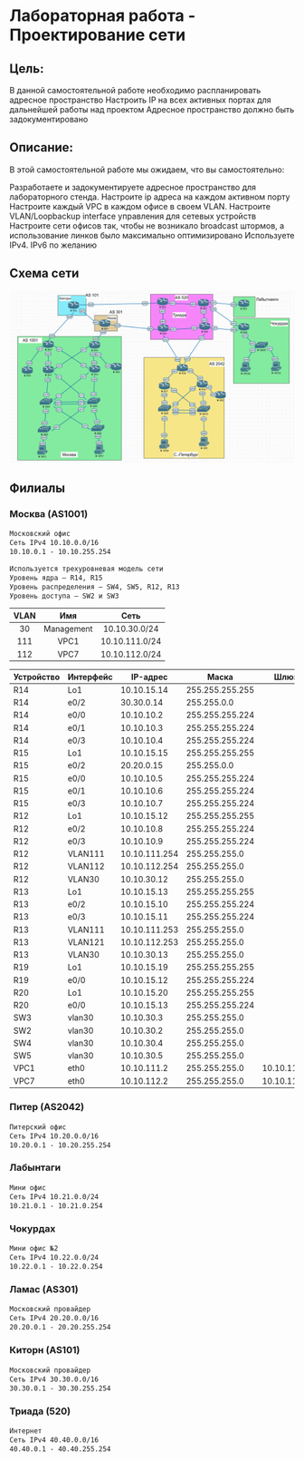 # Лабораторная работа - Проектирование сети
## Цель:
В данной самостоятельной работе необходимо распланировать адресное пространство
Настроить IP на всех активных портах для дальнейшей работы над проектом
Адресное пространство должно быть задокументировано

## Описание:
В этой самостоятельной работе мы ожидаем, что вы самостоятельно:

Разработаете и задокументируете адресное пространство для лабораторного стенда.
Настроите ip адреса на каждом активном порту
Настроите каждый VPC в каждом офисе в своем VLAN.
Настроите VLAN/Loopbackup interface управления для сетевых устройств
Настроите сети офисов так, чтобы не возникало broadcast штормов, а использование линков было максимально оптимизировано
Используете IPv4. IPv6 по желанию
## Схема сети
![](https://github.com/V1RaJ97/OTUS-NE/blob/e06854d6adff8c14270d0a932cb8537dfedbe992/Professional/Labs/Network%20design/%D0%A1%D1%85%D0%B5%D0%BC%D0%B0%20%D1%81%D0%B5%D1%82%D0%B8.png)
## Филиалы
### Москва (AS1001)
```
Московский офис
Сеть IPv4 10.10.0.0/16
10.10.0.1 - 10.10.255.254
```
```
Используется трехуровневая модель сети
Уровень ядра – R14, R15
Уровень распределения – SW4, SW5, R12, R13
Уровень доступа – SW2 и SW3
```
|    VLAN    |     Имя     |      Сеть     |
|:----------:|:-----------:|:-------------:|
|     30     | Management  | 10.10.30.0/24 |
|     111    |     VPC1    | 10.10.111.0/24|
|     112    |     VPC7    | 10.10.112.0/24|

|  Устройство  |  Интерфейс |   IP-адрес    |      Маска      |    Шлюз    |
|--------------|------------|---------------|-----------------|------------|
| R14          | Lo1        | 10.10.15.14   | 255.255.255.255 |            |
| R14          | e0/2       | 30.30.0.14    |   255.255.0.0   |            | 
| R14          | e0/0       | 10.10.10.2    | 255.255.255.224 |            |
| R14          | e0/1       | 10.10.10.3    | 255.255.255.224 |            |
| R14          | e0/3       | 10.10.10.4    | 255.255.255.224 |            |
| R15          | Lo1        | 10.10.15.15   | 255.255.255.255 |            |
| R15          | e0/2       | 20.20.0.15    |   255.255.0.0   |            |
| R15          | e0/0       | 10.10.10.5    | 255.255.255.224 |            |
| R15          | e0/1       | 10.10.10.6    | 255.255.255.224 |            |
| R15          | e0/3       | 10.10.10.7    | 255.255.255.224 |            |
| R12          | Lo1        | 10.10.15.12   | 255.255.255.255 |            |
| R12          | e0/2       | 10.10.10.8    | 255.255.255.224 |            |
| R12          | e0/3       | 10.10.10.9    | 255.255.255.224 |            |
| R12          | VLAN111    | 10.10.111.254 | 255.255.255.0   |            |
| R12          | VLAN112    | 10.10.112.254 | 255.255.255.0   |            |
| R12          | VLAN30     | 10.10.30.12   | 255.255.255.0   |            |
| R13          | Lo1        | 10.10.15.13   | 255.255.255.255 |            |
| R13          | e0/2       | 10.10.15.10   | 255.255.255.224 |            |
| R13          | e0/3       | 10.10.15.11   | 255.255.255.224 |            |
| R13          | VLAN111    | 10.10.111.253 | 255.255.255.0   |            |
| R13          | VLAN121    | 10.10.112.253 | 255.255.255.0   |            |
| R13          | VLAN30     | 10.10.30.13   | 255.255.255.0   |            |
| R19          | Lo1        | 10.10.15.19   | 255.255.255.255 |            |
| R19          | e0/0       | 10.10.15.12   | 255.255.255.224 |            |
| R20          | Lo1        | 10.10.15.20   | 255.255.255.255 |            |
| R20          | e0/0       | 10.10.15.13   | 255.255.255.224 |            |
| SW3          | vlan30     | 10.10.30.3    |  255.255.255.0  |            |
| SW2          | vlan30     | 10.10.30.2    |  255.255.255.0  |            |
| SW4          | vlan30     | 10.10.30.4    |  255.255.255.0  |            |
| SW5          | vlan30     | 10.10.30.5    |  255.255.255.0  |            |
| VPC1         | eth0       | 10.10.111.2   | 255.255.255.0   | 10.10.111.1|
| VPC7         | eth0       | 10.10.112.2   | 255.255.255.0   | 10.10.112.1|

### Питер (AS2042)
```
Питерский офис
Сеть IPv4 10.20.0.0/16
10.20.0.1 - 10.20.255.254  
```
### Лабынтаги
```
Мини офис
Сеть IPv4 10.21.0.0/24
10.21.0.1 - 10.21.0.254  
```
### Чокурдах
```
Мини офис №2
Сеть IPv4 10.22.0.0/24
10.22.0.1 - 10.22.0.254 
```
### Ламас (AS301)
```
Московский провайдер
Сеть IPv4 20.20.0.0/16
20.20.0.1 - 20.20.255.254   
```
### Киторн (AS101)
```
Московский провайдер
Сеть IPv4 30.30.0.0/16
30.30.0.1 - 30.30.255.254  
```
### Триада (520)
```
Интернет
Сеть IPv4 40.40.0.0/16
40.40.0.1 - 40.40.255.254   
```

